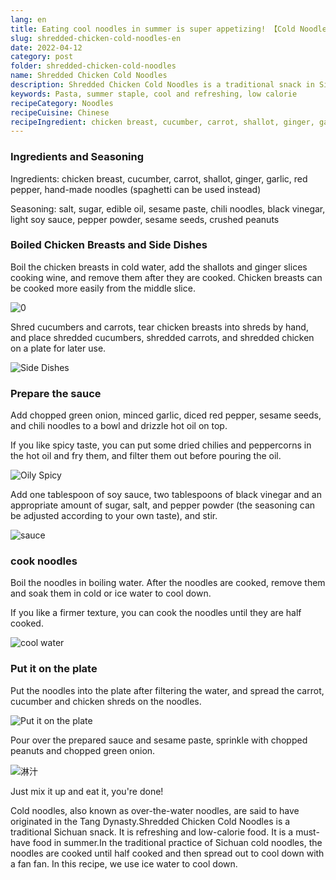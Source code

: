 ```yaml
---
lang: en
title: Eating cool noodles in summer is super appetizing! 【Cold Noodles with Shredded Chicken】
slug: shredded-chicken-cold-noodles-en
date: 2022-04-12
category: post
folder: shredded-chicken-cold-noodles
name: Shredded Chicken Cold Noodles
description: Shredded Chicken Cold Noodles is a traditional snack in Sichuan, China. It is refreshing, refreshing and low-calorie food.
keywords: Pasta, summer staple, cool and refreshing, low calorie
recipeCategory: Noodles
recipeCuisine: Chinese
recipeIngredient: chicken breast, cucumber, carrot, shallot, ginger, garlic, red pepper, hand-made noodles (spaghetti can be used instead)。salt, sugar, edible oil, sesame paste, chili noodles, black vinegar, light soy sauce, pepper powder, sesame seeds, crushed peanuts
---
```


<!-- start slipsum code -->

### Ingredients and Seasoning

Ingredients: chicken breast, cucumber, carrot, shallot, ginger, garlic, red pepper, hand-made noodles (spaghetti can be used instead)

Seasoning: salt, sugar, edible oil, sesame paste, chili noodles, black vinegar, light soy sauce, pepper powder, sesame seeds, crushed peanuts

### Boiled Chicken Breasts and Side Dishes
Boil the chicken breasts in cold water, add the shallots and ginger slices cooking wine, and remove them after they are cooked. Chicken breasts can be cooked more easily from the middle slice.

![0](/img/post/shredded-chicken-cold-noodles/1.png)

Shred cucumbers and carrots, tear chicken breasts into shreds by hand, and place shredded cucumbers, shredded carrots, and shredded chicken on a plate for later use.

![Side Dishes](/img/post/shredded-chicken-cold-noodles/2.png)


### Prepare the sauce
Add chopped green onion, minced garlic, diced red pepper, sesame seeds, and chili noodles to a bowl and drizzle hot oil on top.

If you like spicy taste, you can put some dried chilies and peppercorns in the hot oil and fry them, and filter them out before pouring the oil.

![Oily Spicy](/img/post/shredded-chicken-cold-noodles/3.png)

Add one tablespoon of soy sauce, two tablespoons of black vinegar and an appropriate amount of sugar, salt, and pepper powder (the seasoning can be adjusted according to your own taste), and stir.

![sauce](/img/post/shredded-chicken-cold-noodles/4.png)

### cook noodles
Boil the noodles in boiling water. After the noodles are cooked, remove them and soak them in cold or ice water to cool down.

If you like a firmer texture, you can cook the noodles until they are half cooked.

![cool water](/img/post/shredded-chicken-cold-noodles/5.png)

### Put it on the plate

Put the noodles into the plate after filtering the water, and spread the carrot, cucumber and chicken shreds on the noodles.


![Put it on the plate](/img/post/shredded-chicken-cold-noodles/6.png)

Pour over the prepared sauce and sesame paste, sprinkle with chopped peanuts and chopped green onion.

![淋汁](/img/post/shredded-chicken-cold-noodles/7.png)

Just mix it up and eat it, you're done!

Cold noodles, also known as over-the-water noodles, are said to have originated in the Tang Dynasty.Shredded Chicken Cold Noodles is a traditional Sichuan snack. It is refreshing and low-calorie food. It is a must-have food in summer.In the traditional practice of Sichuan cold noodles, the noodles are cooked until half cooked and then spread out to cool down with a fan fan. In this recipe, we use ice water to cool down.

